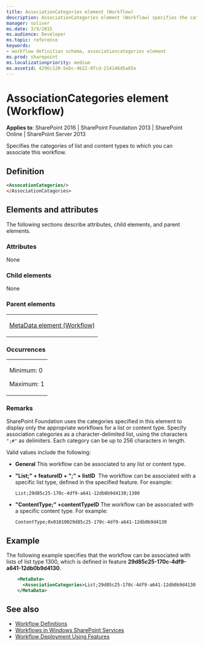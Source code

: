 ```yaml
---
title: AssociationCategories element (Workflow)
description: AssociationCategories element (Workflow) specifies the categories of list and content types to which you can associate this workflow.
manager: soliver
ms.date: 3/9/2015
ms.audience: Developer
ms.topic: reference
keywords:
- workflow definition schema, associationcategories element
ms.prod: sharepoint
ms.localizationpriority: medium
ms.assetid: 4296c120-5ebc-4b22-97cd-214146d5a65e
---
```


# AssociationCategories element (Workflow)

**Applies to**: SharePoint 2016 | SharePoint Foundation 2013 | SharePoint Online | SharePoint Server 2013

Specifies the categories of list and content types to which you can associate this workflow.

## Definition

```XML
<AssocationCategories/>
</AssociationCatagories>
```

## Elements and attributes

The following sections describe attributes, child elements, and parent elements.

### Attributes

None

### Child elements

None

### Parent elements

<table>
<colgroup>
<col width="100%" />
</colgroup>
<tbody>
<tr class="odd">
<td align="left"><p><a href="metadata-element-workflow.md">MetaData element (Workflow)</a></p></td>
</tr>
</tbody>
</table>

### Occurrences

<table>
<colgroup>
<col width="100%" />
</colgroup>
<tbody>
<tr class="odd">
<td align="left"><p>Minimum: 0</p>
<p>Maximum: 1</p></td>
</tr>
</tbody>
</table>

### Remarks

SharePoint Foundation uses the categories specified in this element to display only the appropriate workflows for a list or content type. Specify association categories as a character-delimited list, using the characters `";#"` as delimiters. Each category can be up to 256 characters in length.

Valid values include the following:

- **General** This workflow can be associated to any list or content type.

- **"List;" + featureID + ";" + listID**  The workflow can be associated with a specific list type, defined in the specified feature. For example:

    `List;29d85c25-170c-4df9-a641-12db0b9d4130;1300`

- **"ContentType;" +contentTypeID** The workflow can be associated with a specific content type. For example:

    `ContentType;0x01010029d85c25-170c-4df9-a641-12db0b9d4130`

## Example

The following example specifies that the workflow can be associated with lists of list type 1300, which is defined in feature **29d85c25-170c-4df9-a641-12db0b9d4130**.

```XML
    <MetaData>
      <AssociationCategories>List;29d85c25-170c-4df9-a641-12db0b9d4130;1300</AssociationCategories>
    </MetaData>
```

## See also

- [Workflow Definitions](workflow-definitions.md)
- [Workflows in Windows SharePoint Services](https://msdn.microsoft.com/library/be0888d4-20b2-4d39-bf28-2d8a71829d8e(Office.15).aspx)
- [Workflow Deployment Using Features](https://msdn.microsoft.com/library/ad294f09-483d-4e87-bd19-fa37795ed558(Office.15).aspx)








